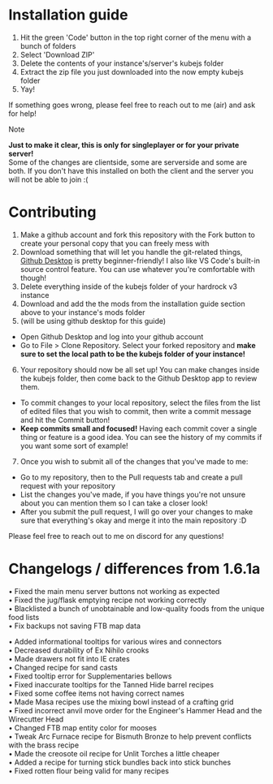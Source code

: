 # Installation guide
1. Hit the green 'Code' button in the top right corner of the menu with a bunch of folders
2. Select 'Download ZIP'
3. Delete the contents of your instance's/server's kubejs folder
4. Extract the zip file you just downloaded into the now empty kubejs folder
5. Yay!

If something goes wrong, please feel free to reach out to me (air) and ask for help!

> [!note]
> **Just to make it clear, this is only for singleplayer or for your private server!**  
> Some of the changes are clientside, some are serverside and some are both. If you don't have this installed on both the client and the server you will not be able to join :(

# Contributing
1. Make a github account and fork this repository with the Fork button to create your personal copy that you can freely mess with
2. Download something that will let you handle the git-related things, [Github Desktop](https://desktop.github.com/download/) is pretty beginner-friendly! I also like VS Code's built-in source control feature. You can use whatever you're comfortable with though!
3. Delete everything inside of the kubejs folder of your hardrock v3 instance
4. Download and add the the mods from the installation guide section above to your instance's mods folder
5. (will be using github desktop for this guide)
- Open Github Desktop and log into your github account
- Go to File > Clone Repository. Select your forked repository and **make sure to set the local path to be the kubejs folder of your instance!**
6. Your repository should now be all set up! You can make changes inside the kubejs folder, then come back to the Github Desktop app to review them.
- To commit changes to your local repository, select the files from the list of edited files that you wish to commit, then write a commit message and hit the Commit button!
- **Keep commits small and focused!** Having each commit cover a single thing or feature is a good idea. You can see the history of my commits if you want some sort of example!
7. Once you wish to submit all of the changes that you've made to me:
- Go to my repository, then to the Pull requests tab and create a pull request with your repository
- List the changes you've made, if you have things you're not unsure about you can mention them so I can take a closer look!
- After you submit the pull request, I will go over your changes to make sure that everything's okay and merge it into the main repository :D

Please feel free to reach out to me on discord for any questions!



# Changelogs / differences from 1.6.1a
• Fixed the main menu server buttons not working as expected <br/>
• Fixed the jug/flask emptying recipe not working correctly <br/>
• Blacklisted a bunch of unobtainable and low-quality foods from the unique food lists <br/>
• Fix backups not saving FTB map data <br/>

• Added informational tooltips for various wires and connectors <br/>
• Decreased durability of Ex Nihilo crooks <br/>
• Made drawers not fit into IE crates <br/>
• Changed recipe for sand casts <br/>
• Fixed tooltip error for Supplementaries bellows <br/>
• Fixed inaccurate tooltips for the Tanned Hide barrel recipes <br/>
• Fixed some coffee items not having correct names <br/>
• Made Masa recipes use the mixing bowl instead of a crafting grid <br/>
• Fixed incorrect anvil move order for the Engineer's Hammer Head and the Wirecutter Head <br/>
• Changed FTB map entity color for mooses <br/>
• Tweak Arc Furnace recipe for Bismuth Bronze to help prevent conflicts with the brass recipe <br/>
• Made the creosote oil recipe for Unlit Torches a little cheaper <br/>
• Added a recipe for turning stick bundles back into stick bunches <br/>
• Fixed rotten flour being valid for many recipes <br/>